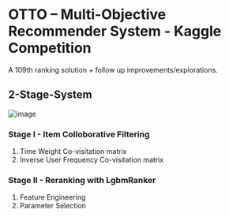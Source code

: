 # OTTO – Multi-Objective Recommender System - Kaggle Competition
A 109th ranking solution + follow up improvements/explorations.

## 2-Stage-System

![image](https://user-images.githubusercontent.com/71299664/218249327-b85c7f84-cebc-4156-a79a-3038e630cc7e.png)


### Stage I - Item Colloborative Filtering
1. Time Weight Co-visitation matrix
2. Inverse User Frequency Co-visitation matrix

### Stage II - Reranking with LgbmRanker
1. Feature Engineering
2. Parameter Selection
